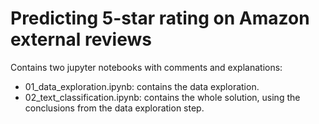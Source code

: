 # Predicting 5-star rating on Amazon external reviews

Contains two jupyter notebooks with comments and explanations:

* 01_data_exploration.ipynb: contains the data exploration.
* 02_text_classification.ipynb: contains the whole solution, using the conclusions from the data exploration step.
